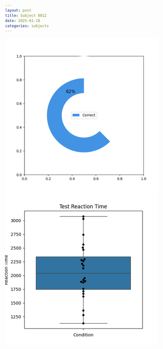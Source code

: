 ```yaml
---
layout: post
title: Subject 8012
date: 2025-01-18
categories: subjects
---
```


![](data/8012/run-2/8012_FN_acc_test.png)
![](data/8012/run-2/8012_FN_rt.png)
